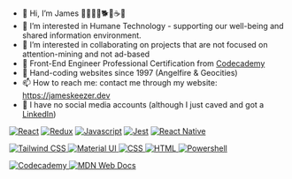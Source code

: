 - 👋 Hi, I’m James 🧑‍🧑‍🧒‍🧒🐕🚴☕🎸
- 👀 I’m interested in Humane Technology - supporting our well-being and shared information environment.
- 💞️ I’m interested in collaborating on projects that are not focused on attention-mining and not ad-based
- 🌱 Front-End Engineer Professional Certification from [Codecademy](https://www.codecademy.com/profiles/jameskeezer)
- 💾 Hand-coding websites since 1997 (Angelfire & Geocities)
- 📫 How to reach me: contact me through my website: https://jameskeezer.dev
- 🌳 I have no social media accounts (although I just caved and got a [LinkedIn](https://www.linkedin.com/in/jameskeezer/))

<a href="https://github.com/Jamesllllllllll"><img alt="React" src="https://img.shields.io/badge/React-f94144?style=for-the-badge&logo=react&logoColor=61DAFB" /></a>
<a href="https://github.com/Jamesllllllllll"><img alt="Redux" src="https://img.shields.io/badge/Redux-f3722c?style=for-the-badge&logo=redux&logoColor=white" /></a>
<a href="https://github.com/Jamesllllllllll"><img alt="Javascript" src="https://img.shields.io/badge/JavaScript-F9C74F?style=for-the-badge&logo=javascript&logoColor=black" /></a>
<a href="https://github.com/Jamesllllllllll"><img alt="Jest" src="https://img.shields.io/badge/Jest-43AA8B?style=for-the-badge&logo=mocha&logoColor=Brown" /></a>
<a href="https://github.com/Jamesllllllllll"><img alt="React Native" src="https://img.shields.io/badge/PostgreSQL-577590?style=for-the-badge&logo=postgresql&logoColor=61DAFB" /></a>

<a href="https://github.com/Jamesllllllllll"><img alt="Tailwind CSS" src="https://img.shields.io/badge/Tailwind_CSS-f94144?style=for-the-badge&logo=tailwind-css&logoColor=white" />
<a href="https://github.com/Jamesllllllllll"><img alt="Material UI" src="https://img.shields.io/badge/Material--UI-f3722c?style=for-the-badge&logo=material-ui&logoColor=white" />
<a href="https://github.com/Jamesllllllllll"><img alt="CSS" src="https://img.shields.io/badge/CSS3-F9C74F?style=for-the-badge&logo=css3&logoColor=white" />
<a href="https://github.com/Jamesllllllllll"><img alt="HTML" src="https://img.shields.io/badge/HTML5-43AA8B?style=for-the-badge&logo=html5&logoColor=white" />
<a href="https://github.com/Jamesllllllllll"><img alt="Powershell" src="https://img.shields.io/badge/Go-577590?style=for-the-badge&logo=go&logoColor=white" />

<a href="https://www.codecademy.com/profiles/jameskeezer"><img alt="Codecademy" src="https://img.shields.io/badge/Codecademy-FFF0E5?style=for-the-badge&logo=codecademy&logoColor=303347" />
<a href="https://github.com/Jamesllllllllll"><img alt="MDN Web Docs" src="https://img.shields.io/badge/MDN_Web_Docs-black?style=for-the-badge&logo=mdnwebdocs&logoColor=white" />

